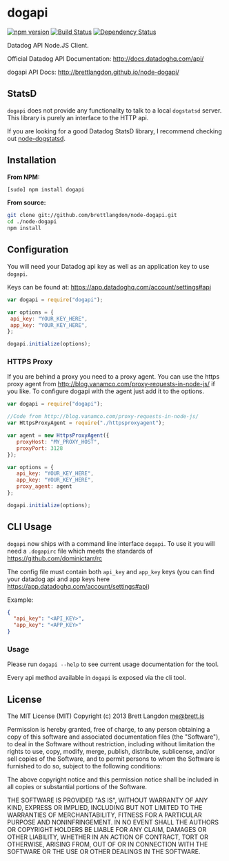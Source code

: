 dogapi
======

[![npm version](https://badge.fury.io/js/dogapi.svg)](https://www.npmjs.com/package/dogapi)
[![Build Status](https://travis-ci.org/brettlangdon/node-dogapi.svg?branch=master)](https://travis-ci.org/brettlangdon/node-dogapi)
[![Dependency Status](https://david-dm.org/brettlangdon/node-dogapi.svg)](https://david-dm.org/brettlangdon/node-dogapi)

Datadog API Node.JS Client.

Official Datadog API Documentation: http://docs.datadoghq.com/api/

dogapi API Docs: http://brettlangdon.github.io/node-dogapi/

## StatsD

`dogapi` does not provide any functionality to talk to a local `dogstatsd` server.
This library is purely an interface to the HTTP api.

If you are looking for a good Datadog StatsD library, I recommend checking out [node-dogstatsd](https://github.com/joybro/node-dogstatsd).

## Installation

**From NPM:**
```bash
[sudo] npm install dogapi
```

**From source:**
```bash
git clone git://github.com/brettlangdon/node-dogapi.git
cd ./node-dogapi
npm install
```

## Configuration

You will need your Datadog api key as well as an application key to use `dogapi`.

Keys can be found at: https://app.datadoghq.com/account/settings#api

```javascript
var dogapi = require("dogapi");

var options = {
 api_key: "YOUR_KEY_HERE",
 app_key: "YOUR_KEY_HERE",
};

dogapi.initialize(options);
```

### HTTPS Proxy

If you are behind a proxy you need to a proxy agent. You can use the https proxy agent from
http://blog.vanamco.com/proxy-requests-in-node-js/ if you like.
To configure dogapi with the agent just add it to the options.

```javascript
var dogapi = require("dogapi");

//Code from http://blog.vanamco.com/proxy-requests-in-node-js/
var HttpsProxyAgent = require("./httpsproxyagent");

var agent = new HttpsProxyAgent({
   proxyHost: "MY_PROXY_HOST",
   proxyPort: 3128
});

var options = {
   api_key: "YOUR_KEY_HERE",
   app_key: "YOUR_KEY_HERE",
   proxy_agent: agent
};

dogapi.initialize(options);
```

## CLI Usage

`dogapi` now ships with a command line interface `dogapi`. To use it you
will need a `.dogapirc` file which meets the standards of
https://github.com/dominictarr/rc

The config file must contain both `api_key` and `app_key` keys (you can find
your datadog api and app keys here
https://app.datadoghq.com/account/settings#api)

Example:

```json
{
  "api_key": "<API_KEY>",
  "app_key": "<APP_KEY>"
}
```

### Usage

Please run `dogapi --help` to see current usage documentation for the tool.

Every api method available in `dogapi` is exposed via the cli tool.

## License

The MIT License (MIT)
Copyright (c) 2013 Brett Langdon <me@brett.is>

Permission is hereby granted, free of charge, to any person obtaining a copy of this software and associated documentation files (the "Software"), to deal in the Software without restriction, including without limitation the rights to use, copy, modify, merge, publish, distribute, sublicense, and/or sell copies of the Software, and to permit persons to whom the Software is furnished to do so, subject to the following conditions:

The above copyright notice and this permission notice shall be included in all copies or substantial portions of the Software.

THE SOFTWARE IS PROVIDED "AS IS", WITHOUT WARRANTY OF ANY KIND, EXPRESS OR IMPLIED, INCLUDING BUT NOT LIMITED TO THE WARRANTIES OF MERCHANTABILITY, FITNESS FOR A PARTICULAR PURPOSE AND NONINFRINGEMENT. IN NO EVENT SHALL THE AUTHORS OR COPYRIGHT HOLDERS BE LIABLE FOR ANY CLAIM, DAMAGES OR OTHER LIABILITY, WHETHER IN AN ACTION OF CONTRACT, TORT OR OTHERWISE, ARISING FROM, OUT OF OR IN CONNECTION WITH THE SOFTWARE OR THE USE OR OTHER DEALINGS IN THE SOFTWARE.
